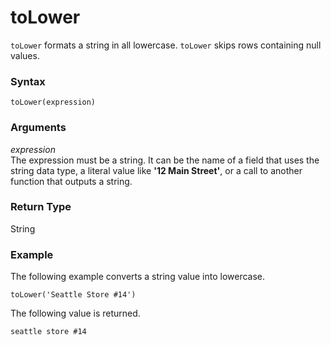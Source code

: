 # toLower<a name="toLower-function"></a>

`toLower` formats a string in all lowercase\. `toLower` skips rows containing null values\.

### Syntax<a name="toLower-function-syntax"></a>

```
toLower(expression)
```

### Arguments<a name="toLower-function-arguments"></a>

 *expression*   
The expression must be a string\. It can be the name of a field that uses the string data type, a literal value like **'12 Main Street'**, or a call to another function that outputs a string\.

### Return Type<a name="toLower-function-return-type"></a>

String

### Example<a name="toLower-function-example"></a>

The following example converts a string value into lowercase\.

```
toLower('Seattle Store #14')
```

The following value is returned\.

```
seattle store #14
```